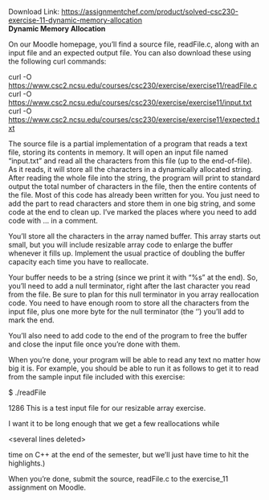 Download Link: https://assignmentchef.com/product/solved-csc230-exercise-11-dynamic-memory-allocation
<br>
<strong>Dynamic Memory Allocation</strong>

On our Moodle homepage, you’ll find a source file, readFile.c, along with an input file and an expected output file.  You can also download these using the following curl commands:

curl -O https://www.csc2.ncsu.edu/courses/csc230/exercise/exercise11/readFile.c curl -O https://www.csc2.ncsu.edu/courses/csc230/exercise/exercise11/input.txt curl -O https://www.csc2.ncsu.edu/courses/csc230/exercise/exercise11/expected.txt

The source file is a partial implementation of a program that reads a text file, storing its contents in memory. It will open an input file named “input.txt” and read all the characters from this file (up to the end-of-file).  As it reads, it will store all the characters in a dynamically allocated string.  After reading the whole file into the string, the program will print to standard output the total number of characters in the file, then the entire contents of the file.  Most of this code has already been written for you.  You just need to add the part to read characters and store them in one big string, and some code at the end to clean up.  I’ve marked the places where you need to add code with … in a comment.

You’ll store all the characters in the array named buffer.  This array starts out small, but you will include resizable array code to enlarge the buffer whenever it fills up.  Implement the usual practice of doubling the buffer capacity each time you have to reallocate.

Your buffer needs to be a string (since we print it with “%s” at the end).  So, you’ll need to add a null terminator, right after the last character you read from the file.  Be sure to plan for this null terminator in you array reallocation code.  You need to have enough room to store all the characters from the input file, plus one more byte for the null terminator (the ‘ ’) you’ll add to mark the end.

You’ll also need to add code to the end of the program to free the buffer and close the input file once you’re done with them.

When you’re done, your program will be able to read any text no matter how big it is.  For example, you should be able to run it as follows to get it to read from the sample input file included with this exercise:

$ ./readFile

1286 This is a test input file for our resizable array exercise.

I want it to be long enough that we get a few reallocations while

&lt;several lines deleted&gt;

time on C++ at the end of the semester, but we’ll just have time to hit the highlights.)

When you’re done, submit the source, readFile.c to the exercise_11 assignment on Moodle.